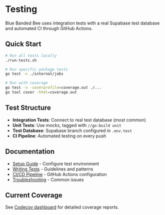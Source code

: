 # Testing

Blue Banded Bee uses integration tests with a real Supabase test database and automated CI through GitHub Actions.

## Quick Start

```bash
# Run all tests locally
./run-tests.sh

# Run specific package tests
go test -v ./internal/jobs

# Run with coverage
go test -v -coverprofile=coverage.out ./...
go tool cover -html=coverage.out
```

## Test Structure

- **Integration Tests**: Connect to real test database (most common)
- **Unit Tests**: Use mocks, tagged with `//go:build unit`
- **Test Database**: Supabase branch configured in `.env.test`
- **CI Pipeline**: Automated testing on every push

## Documentation

- [Setup Guide](setup.md) - Configure test environment
- [Writing Tests](writing-tests.md) - Guidelines and patterns
- [CI/CD Pipeline](ci-cd.md) - GitHub Actions configuration
- [Troubleshooting](troubleshooting.md) - Common issues

## Current Coverage

See [Codecov dashboard](https://codecov.io/github/harvey-au/blue-banded-bee) for detailed coverage reports.